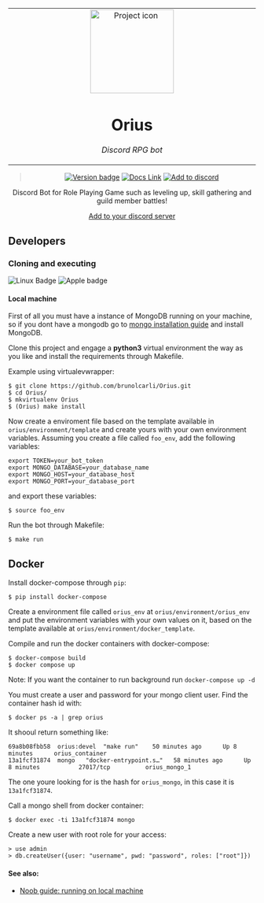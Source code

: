 <table align="center"><tr><td align="center" width="9999">

<img src="https://opengameart.org/sites/default/files/styles/medium/public/cutewizard.png" align="center" width="170" alt="Project icon">

# Orius

*Discord RPG bot*

</td></tr>

</table>    

<div align="center">

> [![Version badge](https://img.shields.io/badge/version-1.4.3-silver.svg)]()
[![Docs Link](https://badgen.net/badge/docs/github_wiki?icon=github)](https://github.com/brunolcarli/Orius/wiki)
[![Add to discord](https://badgen.net/badge/icon/discord?icon=discord&label)](https://discord.com/api/oauth2/authorize?client_id=776075554817310730&permissions=1074261056&scope=bot)


Discord Bot for Role Playing Game such as leveling up, skill gathering and guild member battles!

[Add to your discord server](https://discord.com/api/oauth2/authorize?client_id=776075554817310730&permissions=1074261056&scope=bot)

</div>


## Developers

### Cloning and executing

![Linux Badge](https://img.shields.io/badge/OS-Linux-black.svg)
![Apple badge](https://badgen.net/badge/OS/OSX/:color?icon=apple)


#### Local machine

First of all you must have a instance of MongoDB running on your machine, so if you
dont have a mongodb go to [mongo installation guide](https://docs.mongodb.com/manual/installation/) and install MongoDB.

Clone this project and engage a **python3** virtual environment the way as you like and install the requirements through Makefile.

Example using virtualevwrapper:

```
$ git clone https://github.com/brunolcarli/Orius.git
$ cd Orius/
$ mkvirtualenv Orius
$ (Orius) make install
```

Now create a enviroment file based on the template available in `orius/environment/template` and create yours with your own environment variables. Assuming you create a file called `foo_env`, add the following variables:

```
export TOKEN=your_bot_token
export MONGO_DATABASE=your_database_name
export MONGO_HOST=your_database_host
export MONGO_PORT=your_database_port
```

and export these variables:

```
$ source foo_env
```

Run the bot through Makefile:

```
$ make run
```

## Docker

Install docker-compose through `pip`:

```
$ pip install docker-compose
```

Create a environment file called `orius_env` at `orius/environment/orius_env` and put the environment variables with your own values on it, based on the template available at `orius/environment/docker_template`.

Compile and run the docker containers with docker-compose:

```
$ docker-compose build
$ docker compose up
```

Note: If you want the container to run background run `docker-compose up -d`

You must create a user and password for your mongo client user. Find the container hash id with:

```
$ docker ps -a | grep orius
```

It shooul return something like:

```
69a8b08fbb58  orius:devel  "make run"    50 minutes ago      Up 8 minutes      orius_container                                                                                                
13a1fcf31874  mongo   "docker-entrypoint.s…"   58 minutes ago      Up 8 minutes           27017/tcp          orius_mongo_1
```

The one youre looking for is the hash for `orius_mongo`, in this case it is `13a1fcf31874`.

Call a mongo shell from docker container:

```
$ docker exec -ti 13a1fcf31874 mongo
```

Create a new user with root role for your access:

```
> use admin
> db.createUser({user: "username", pwd: "password", roles: ["root"]})
```


#### See also:

- [Noob guide: running on local machine](https://github.com/brunolcarli/Orius/wiki/Noob-Guide:-Develop-and-run)